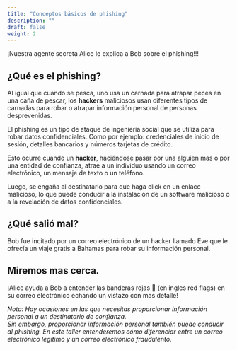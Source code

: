 ```yaml
---
title: "Conceptos básicos de phishing"
description: ""
draft: false
weight: 2
---
```


¡Nuestra agente secreta Alice le explica a Bob sobre el phishing!!!

## ¿Qué es el phishing?

Al igual que cuando se pesca, uno usa un carnada para atrapar peces en una caña de pescar, los **hackers** maliciosos usan diferentes tipos de carnadas para robar o atrapar información personal de personas desprevenidas.

El phishing es un tipo de ataque de ingeniería social que se utiliza para robar datos confidenciales. Como por ejemplo: credenciales de inicio de sesión, detalles bancarios y números tarjetas de crédito.

Esto ocurre cuando un **hacker**, haciéndose pasar por una alguien mas o por una entidad de confianza, atrae a un individuo usando un correo electrónico, un mensaje de texto o un teléfono.

Luego, se engaña al destinatario para que haga click en un enlace malicioso, lo que puede conducir a la instalación de un software malicioso o a la revelación de datos confidenciales.

## ¿Qué salió mal?

Bob fue incitado por un correo electrónico de un hacker llamado Eve que le ofrecía un viaje gratis a Bahamas para robar su información personal.

<!--
#### Different types of phishing

1. Email Phishing scams
2. Website Phishing scams
3. Text Phishing scams

--->
## Miremos mas cerca.

¡Alice ayuda a Bob a entender las banderas rojas 🚩 (en ingles red flags) en su correo electrónico echando un vistazo con mas detalle!

_Nota: Hay ocasiones en las que necesitas proporcionar información personal a un destinatario de confianza.</br>
Sin embargo, proporcionar información personal también puede conducir al phishing. En este taller entenderemos cómo diferenciar entre un correo electrónico legítimo y un correo electrónico fraudulento._
